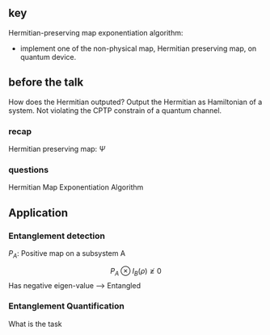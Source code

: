 ## key

Hermitian-preserving map exponentiation algorithm:
- implement one of the non-physical map, Hermitian preserving map, on quantum device.
## before the talk

How does the Hermitian outputed?
Output the Hermitian as Hamiltonian of a system. Not violating the CPTP constrain of a quantum channel.

### recap
Hermitian preserving map: $\Psi$ 

### questions


Hermitian Map Exponentiation Algorithm

## Application

### Entanglement detection
$P_A$: Positive map on a subsystem A

$$P_{A}\otimes I_{B}(\rho)\ngeqslant 0 $$
Has negative eigen-value --> Entangled

### Entanglement Quantification
What is the task

